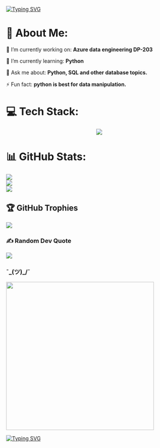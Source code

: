 
[![Typing SVG](https://readme-typing-svg.demolab.com?font=roboto+mono&pause=1000&color=CFD5F7&center=true&width=550&lines=Before+i+intro+myself%2C+switch+to+dark+mode.;Hi%2C+I'm+Ian+)](https://git.io/typing-svg)

# 💫 About Me:
🔭 I’m currently working on: **Azure data engineering DP-203**

🌱 I’m currently learning: **Python**

💬 Ask me about: **Python, SQL and other database topics.**

⚡ Fun fact: **python is best for data manipulation.**


# 💻 Tech Stack:

<p align="center">
  <a href="https://skillicons.dev">
    <img src="https://skillicons.dev/icons?i=py,mysql,postgres,git,vscode,mongodb,bash,aws" />
  </a>
</p>

# 📊 GitHub Stats:
![](https://github-readme-stats.vercel.app/api?username=captin01&theme=dark&hide_border=false&include_all_commits=false&count_private=false)<br/>
![](https://github-readme-streak-stats.herokuapp.com/?user=captin01&theme=dark&hide_border=false)<br/>
![](https://github-readme-stats.vercel.app/api/top-langs/?username=captin01&theme=dark&hide_border=false&include_all_commits=false&count_private=false&layout=compact)

## 🏆 GitHub Trophies
![](https://github-profile-trophy.vercel.app/?username=captin01&theme=onedark&no-frame=false&no-bg=true&margin-w=4)

### ✍️ Random Dev Quote
![](https://quotes-github-readme.vercel.app/api?type=horizontal&theme=dark)

###  ¯\_(ツ)_/¯
<img src='https://codingbootcamps.io/wp-content/uploads/m27.png' style="height: 400px;"/>


[![Typing SVG](https://readme-typing-svg.demolab.com?font=roboto+mono&pause=2000&color=CFD5F7&center=true&width=550&lines=Thank+you+for+visiting.;+hehe%2C+chatgpt+was+here.+)](https://git.io/typing-svg)
